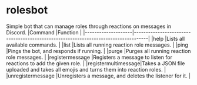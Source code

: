 # rolesbot
Simple bot that can manage roles through reactions on messages in Discord.
|Command	         |Function                                                                            |
|--------------------|------------------------------------------------------------------------------------|
|help                |Lists all available commands.                                                       |
|list                |Lists all running reaction role messages.                                           |
|ping                |Pings the bot, and responds if running.                                             |
|purge               |Purges all running reaction role messages.                                          |
|registermessage     |Registers a message to listen for reactions to add the given role.                  |
|registermultimessage|Takes a JSON file uploaded and takes all emojis and turns them into reaction roles. |
|unregistermessage   |Unregisters a message, and deletes the listener for it.                             |